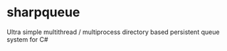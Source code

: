 # sharpqueue
Ultra simple multithread / multiprocess directory based persistent queue system for C#
